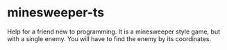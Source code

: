 # minesweeper-ts
Help for a friend new to programming. It is a minesweeper style game, but with a single enemy. You will have to find the enemy by its coordinates.
